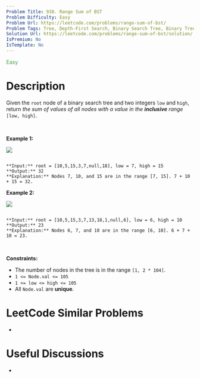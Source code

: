 ```yaml
---
Problem Title: 938. Range Sum of BST
Problem Difficulty: Easy
Problem Url: https://leetcode.com/problems/range-sum-of-bst/
Problem Tags: Tree, Depth-First Search, Binary Search Tree, Binary Tree
Solution Url: https://leetcode.com/problems/range-sum-of-bst/solution/
IsPremium: No
IsTemplate: No
---
```


<span style="color: rgb(67, 160, 71);">Easy</span>

# Description

Given the `root` node of a binary search tree and two integers `low` and `high`, return *the sum of values of all nodes with a value in the **inclusive** range* `[low, high]`.


 


**Example 1:**


![](https://assets.leetcode.com/uploads/2020/11/05/bst1.jpg)

```

**Input:** root = [10,5,15,3,7,null,18], low = 7, high = 15
**Output:** 32
**Explanation:** Nodes 7, 10, and 15 are in the range [7, 15]. 7 + 10 + 15 = 32.

```

**Example 2:**


![](https://assets.leetcode.com/uploads/2020/11/05/bst2.jpg)

```

**Input:** root = [10,5,15,3,7,13,18,1,null,6], low = 6, high = 10
**Output:** 23
**Explanation:** Nodes 6, 7, and 10 are in the range [6, 10]. 6 + 7 + 10 = 23.

```

 


**Constraints:**


* The number of nodes in the tree is in the range `[1, 2 * 104]`.
* `1 <= Node.val <= 105`
* `1 <= low <= high <= 105`
* All `Node.val` are **unique**.




# LeetCode Similar Problems

- []()

# Useful Discussions

- []()
